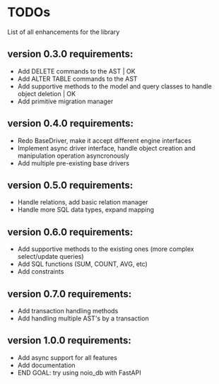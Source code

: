 # TODOs

List of all enhancements for the library

## version 0.3.0 requirements:

- Add DELETE commands to the AST | OK
- Add ALTER TABLE commands to the AST
- Add supportive methods to the model and query classes to handle object deletion | OK
- Add primitive migration manager

## version 0.4.0 requirements:

- Redo BaseDriver, make it accept different engine interfaces
- Implement async driver interface, handle object creation and manipulation operation asyncronously
- Add multiple pre-existing base drivers

## version 0.5.0 requirements:

- Handle relations, add basic relation manager
- Handle more SQL data types, expand mapping

## version 0.6.0 requirements:

- Add supportive methods to the existing ones (more complex select/update queries)
- Add SQL functions (SUM, COUNT, AVG, etc)
- Add constraints

## version 0.7.0 requirements:

- Add transaction handling methods
- Add handling multiple AST's by a transaction

## version 1.0.0 requirements:

- Add async support for all features
- Add documentation
- END GOAL: try using noio_db with FastAPI
